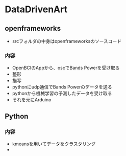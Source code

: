 # DataDrivenArt

## openframeworks
- srcフォルダの中身はopenframeworksのソースコード

### 内容
- OpenBCIのAppから、oscでBands Powerを受け取る
- 整形
- 描写
- pythonにudp通信でBands Powerのデータを送る
- pythonから機械学習の予測したデータを受け取る
- それを元にArduino

## Python

### 内容
- kmeansを用いてデータをクラスタリング
- 
